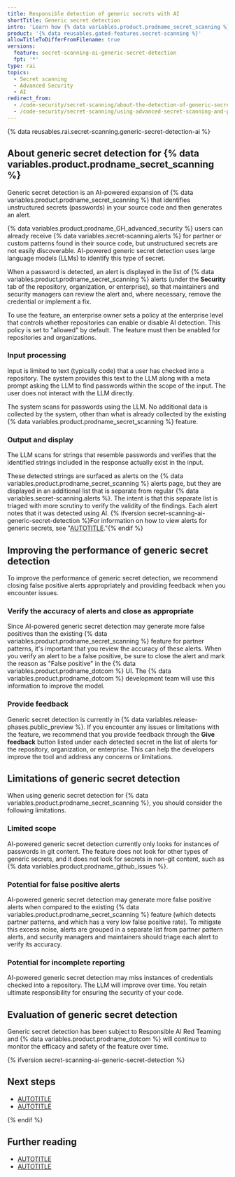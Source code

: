 ```yaml
---
title: Responsible detection of generic secrets with AI
shortTitle: Generic secret detection
intro: 'Learn how {% data variables.product.prodname_secret_scanning %} uses AI responsibly to scan and create alerts for unstructured secrets, such as passwords.'
product: '{% data reusables.gated-features.secret-scanning %}'
allowTitleToDifferFromFilename: true
versions:
  feature: secret-scanning-ai-generic-secret-detection
  fpt: '*'
type: rai
topics:
  - Secret scanning
  - Advanced Security
  - AI
redirect_from:
  - /code-security/secret-scanning/about-the-detection-of-generic-secrets-with-secret-scanning
  - /code-security/secret-scanning/using-advanced-secret-scanning-and-push-protection-features/generic-secret-detection/about-the-detection-of-generic-secrets-with-secret-scanning
---
```


<!--Note on the versioning above ^. This article is visible to free, pro, team users for transparency. They cannot use the feature so `fpt` is not included in the feature definition.-->

{% data reusables.rai.secret-scanning.generic-secret-detection-ai %}

## About generic secret detection for {% data variables.product.prodname_secret_scanning %}

Generic secret detection is an AI-powered expansion of {% data variables.product.prodname_secret_scanning %} that identifies unstructured secrets (passwords) in your source code and then generates an alert.

{% data variables.product.prodname_GH_advanced_security %} users can already receive {% data variables.secret-scanning.alerts %} for partner or custom patterns found in their source code, but unstructured secrets are not easily discoverable. AI-powered generic secret detection uses large language models (LLMs) to identify this type of secret.

When a password is detected, an alert is displayed in the list of {% data variables.product.prodname_secret_scanning %} alerts (under the **Security** tab of the repository, organization, or enterprise), so that maintainers and security managers can review the alert and, where necessary, remove the credential or implement a fix.

To use the feature, an enterprise owner sets a policy at the enterprise level that controls whether repositories can enable or disable AI detection. This policy is set to "allowed" by default. The feature must then be enabled for repositories and organizations.

### Input processing

Input is limited to text (typically code) that a user has checked into a repository. The system provides this text to the LLM along with a meta prompt asking the LLM to find passwords within the scope of the input. The user does not interact with the LLM directly.

The system scans for passwords using the LLM. No additional data is collected by the system, other than what is already collected by the existing {% data variables.product.prodname_secret_scanning %} feature.

### Output and display

The LLM scans for strings that resemble passwords and verifies that the identified strings included in the response actually exist in the input.

These detected strings are surfaced as alerts on the {% data variables.product.prodname_secret_scanning %} alerts page, but they are displayed in an additional list that is separate from regular {% data variables.secret-scanning.alerts %}. The intent is that this separate list is triaged with more scrutiny to verify the validity of the findings. Each alert notes that it was detected using AI. {% ifversion secret-scanning-ai-generic-secret-detection %}For information on how to view alerts for generic secrets, see "[AUTOTITLE](/code-security/secret-scanning/managing-alerts-from-secret-scanning/viewing-alerts)."{% endif %}

## Improving the performance of generic secret detection

To improve the performance of generic secret detection, we recommend closing false positive alerts appropriately and providing feedback when you encounter issues.

### Verify the accuracy of alerts and close as appropriate

Since AI-powered generic secret detection may generate more false positives than the existing {% data variables.product.prodname_secret_scanning %} feature for partner patterns, it's important that you review the accuracy of these alerts. When you verify an alert to be a false positive, be sure to close the alert and mark the reason as "False positive" in the {% data variables.product.prodname_dotcom %} UI. The {% data variables.product.prodname_dotcom %} development team will use this information to improve the model.

### Provide feedback

Generic secret detection is currently in {% data variables.release-phases.public_preview %}. If you encounter any issues or limitations with the feature, we recommend that you provide feedback through the **Give feedback** button listed under each detected secret in the list of alerts for the repository, organization, or enterprise. This can help the developers improve the tool and address any concerns or limitations.

## Limitations of generic secret detection

When using generic secret detection for {% data variables.product.prodname_secret_scanning %}, you should consider the following limitations.

### Limited scope

AI-powered generic secret detection currently only looks for instances of passwords in git content. The feature does not look for other types of generic secrets, and it does not look for secrets in non-git content, such as {% data variables.product.prodname_github_issues %}.

### Potential for false positive alerts

AI-powered generic secret detection may generate more false positive alerts when compared to the existing {% data variables.product.prodname_secret_scanning %} feature (which detects partner patterns, and which has a very low false positive rate). To mitigate this excess noise, alerts are grouped in a separate list from partner pattern alerts, and security managers and maintainers should triage each alert to verify its accuracy.

### Potential for incomplete reporting

AI-powered generic secret detection may miss instances of credentials checked into a repository. The LLM will improve over time. You retain ultimate responsibility for ensuring the security of your code.

## Evaluation of generic secret detection

Generic secret detection has been subject to Responsible AI Red Teaming and {% data variables.product.prodname_dotcom %} will continue to monitor the efficacy and safety of the feature over time.

{% ifversion secret-scanning-ai-generic-secret-detection %}

## Next steps

* [AUTOTITLE](/code-security/secret-scanning/using-advanced-secret-scanning-and-push-protection-features/generic-secret-detection/enabling-ai-powered-generic-secret-detection)
* [AUTOTITLE](/code-security/secret-scanning/managing-alerts-from-secret-scanning)

{% endif %}

## Further reading

* [AUTOTITLE](/code-security/secret-scanning/introduction/about-secret-scanning)
* [AUTOTITLE](/admin/policies/enforcing-policies-for-your-enterprise/enforcing-policies-for-code-security-and-analysis-for-your-enterprise#enforcing-a-policy-to-manage-the-use-of-generic-secret-detection-for-secret-scanning-in-your-enterprises-repositories)
